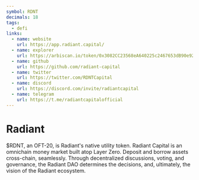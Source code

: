 ```yaml
---
symbol: RDNT
decimals: 18
tags:
  - defi
links:
  - name: website
    url: https://app.radiant.capital/
  - name: explorer
    url: https://arbiscan.io/token/0x3082CC23568eA640225c2467653dB90e9250AaA0
  - name: github
    url: https://github.com/radiant-capital
  - name: twitter
    url: https://twitter.com/RDNTCapital
  - name: discord
    url: https://discord.com/invite/radiantcapital
  - name: telegram
    url: https://t.me/radiantcapitalofficial
---
```


# Radiant

$RDNT, an OFT-20, is Radiant's native utility token. Radiant Capital is an omnichain money market built atop Layer Zero. Deposit and borrow assets cross-chain, seamlessly. Through decentralized discussions, voting, and governance, the Radiant DAO determines the decisions, and, ultimately, the vision of the Radiant ecosystem.
